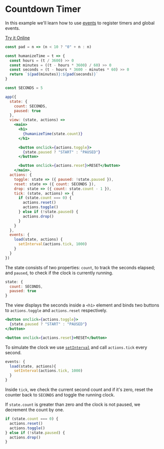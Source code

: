# Countdown Timer

In this example we'll learn how to use [events](/docs/events.md) to register timers and global events.

[Try it Online](https://codepen.io/hyperapp/pen/evOZLv?editors=0010)

```jsx
const pad = n => (n < 10 ? "0" + n : n)

const humanizeTime = t => {
  const hours = (t / 3600) >> 0
  const minutes = ((t - hours * 3600) / 60) >> 0
  const seconds = (t - hours * 3600 - minutes * 60) >> 0
  return `${pad(minutes)}:${pad(seconds)}`
}

const SECONDS = 5

app({
  state: {
    count: SECONDS,
    paused: true
  },
  view: (state, actions) =>
    <main>
      <h1>
        {humanizeTime(state.count)}
      </h1>

      <button onclick={actions.toggle}>
        {state.paused ? "START" : "PAUSED"}
      </button>

      <button onclick={actions.reset}>RESET</button>
    </main>,
  actions: {
    toggle: state => ({ paused: !state.paused }),
    reset: state => ({ count: SECONDS }),
    drop: state => ({ count: state.count - 1 }),
    tick: (state, actions) => {
      if (state.count === 0) {
        actions.reset()
        actions.toggle()
      } else if (!state.paused) {
        actions.drop()
      }
    }
  },
  events: {
    load(state, actions) {
      setInterval(actions.tick, 1000)
    }
  }
})
```

The state consists of two properties: `count`, to track the seconds elapsed; and `paused`, to check if the clock is currently running.

```jsx
state: {
  count: SECONDS,
  paused: true
}
```

The view displays the seconds inside a `<h1>` element and binds two buttons to `actions.toggle` and `actions.reset` respectively.

```jsx
<button onclick={actions.toggle}>
  {state.paused ? "START" : "PAUSED"}
</button>

<button onclick={actions.reset}>RESET</button>
```

To simulate the clock we use [`setInterval`](https://developer.mozilla.org/en-US/docs/Web/API/WindowOrWorkerGlobalScope/setInterval) and call `actions.tick` every second.

```jsx
events: {
  load(state, actions){
    setInterval(actions.tick, 1000)
  }
}
```

Inside `tick`, we check the current second count and if it's zero, reset the counter back to `SECONDS` and toggle the running clock.

If `state.count` is greater than zero and the clock is not paused, we decrement the count by one.

```jsx
if (state.count === 0) {
  actions.reset()
  actions.toggle()
} else if (!state.paused) {
  actions.drop()
}
```
